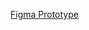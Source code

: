 [Figma Prototype](https://www.figma.com/proto/G3dLfcHEZkaLt9OTmPACjl/Grubhub_Prot?node-id=22-7&t=q0g5gH8VZFdb2ynd-1)